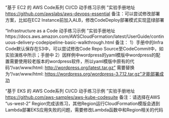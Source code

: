 “基于 EC2 的 AWS Code系列 CI/CD 动手练习示例 ”实验手册地址 https://github.com/awslabs/aws-devops-essential
备注：可以尝试修改部署方案，比如在EC2 Instance前加入ALB，修改CodeDeploy部署模式实现蓝绿部署

“Infrastructure as a Code 动手练习示例 ”实验手册地址https://docs.aws.amazon.com/AWSCloudFormation/latest/UserGuide/continuous-delivery-codepipeline-basic-walkthrough.html 备注： 1）手册中的Infra Code默认保存在S3中，可以尝试修改Code Repo Source至CodeCommit中，如实验演练中所示；手册中 2）因样例中wordpress的yaml模版中wordpress的配置需要使用较老版本的wordpress软件，所以yaml模版中原有的代码“/var/www/html: http://wordpress.org/latest.tar.gz” 需要替换为“/var/www/html: https://wordpress.org/wordpress-3.7.12.tar.gz”才能部署成功

“基于 EKS 的 AWS Code系列 CI/CD 动手练习示例 ”实验手册地址 https://github.com/aws-samples/aws-kube-codesuite
备注：请选择在AWS “us-west-2” Region完成该练习，其他Region运行CloudFormation模版会遇到Lambda部署EKS应用失败的问题，需要修改Lambda函数中和Region相关的代码